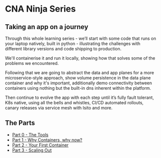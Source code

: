 # CNA Ninja Series

## Taking an app on a journey

Through this whole learning series - we’ll start with some code that runs on your laptop natively, built in python - illustrating the challenges with different library versions and code shipping to production.

We'll containerise it and run it locally, showing how that solves some of the problems we encountered.

Following that we are going to abstract the data and app planes for a more microservice-style approach, show volume persistence in the data plane container and why it's important, additionally demo connectivity between containers using nothing but the built-in dns inherent within the platform. 

Then continue to evolve the app with each step until it’s fully fault tolerant, K8s native, using all the bells and whistles, CI/CD automated rollouts, canary releases via service mesh with Isito and more.

## The Parts

* [Part 0 - The Tools](00_Tools/)
* [Part 1 - Why Containers, why now?](01_Why-Containers/)
* [Part 2 - Your First Container](02_First-Container/)
* [Part 3 - Scaling Out](03_Scaling-Out/)